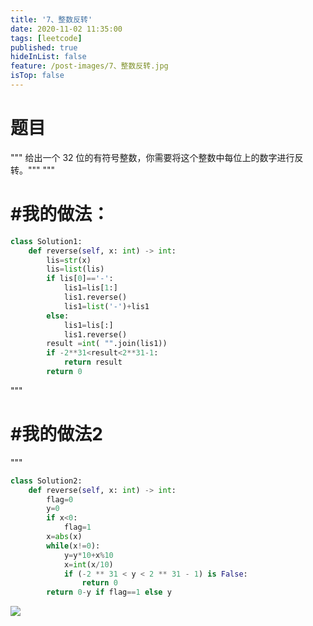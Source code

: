 ```yaml
---
title: '7、整数反转'
date: 2020-11-02 11:35:00
tags: [leetcode]
published: true
hideInList: false
feature: /post-images/7、整数反转.jpg
isTop: false
---
```



# 题目

"""
给出一个 32 位的有符号整数，你需要将这个整数中每位上的数字进行反转。"""
"""

# #我的做法：

```python
class Solution1:
    def reverse(self, x: int) -> int:
        lis=str(x)
        lis=list(lis)
        if lis[0]=='-':
            lis1=lis[1:]
            lis1.reverse()
            lis1=list('-')+lis1
        else:
            lis1=lis[:]
            lis1.reverse()
        result =int( "".join(lis1))
        if -2**31<result<2**31-1:
            return result
        return 0
```



"""

# #我的做法2


"""

```python
class Solution2:
    def reverse(self, x: int) -> int:
        flag=0
        y=0
        if x<0:
            flag=1
        x=abs(x)
        while(x!=0):
            y=y*10+x%10
            x=int(x/10)
            if (-2 ** 31 < y < 2 ** 31 - 1) is False:
                return 0
        return 0-y if flag==1 else y

```
![](https://ganhan999.github.io//post-images/1604294970545.jpg)





